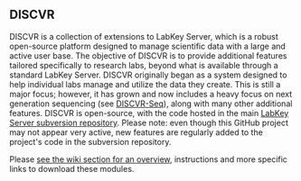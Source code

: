 ## DISCVR

DISCVR is a collection of extensions to LabKey Server, which is a robust open-source platform designed to manage scientific data with a large and active user base.  The objective of DISCVR is to provide additional features tailored specifically to research labs, beyond what is available through a standard LabKey Server.  DISCVR originally began as a system designed to help individual labs manage and utilize the data they create.  This is still a major focus; however, it has grown and now includes a heavy focus on next generation sequencing (see [DISCVR-Seq](https://github.com/bbimber/discvr-seq/wiki)), along with many other additional features.  DISCVR is open-source, with the code hosted in the main [LabKey Server subversion repository](https://www.labkey.org/wiki/home/Documentation/page.view?name=svn).  Please note: even though this GitHub project may not appear very active, new features are regularly added to the project's code in the subversion repository.  

Please [see the wiki section for an overview](https://github.com/bbimber/discvr/wiki), instructions and more specific links to download these modules.
